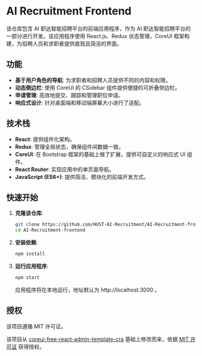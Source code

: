 # AI Recruitment Frontend

该仓库包含 AI 职达智能招聘平台的前端应用程序，作为 AI 职达智能招聘平台的一部分进行开发。该应用程序使用 React.js、Redux 状态管理，CoreUI 框架构建，为招聘人员和求职者提供直观且简洁的界面。

## 功能

- **基于用户角色的导航**: 为求职者和招聘人员提供不同的内容和权限。
- **动态侧边栏**: 使用 CoreUI 的 CSidebar 组件提供便捷的可折叠侧边栏。
- **申请管理**: 高效地提交、跟踪和管理职位申请。
- **响应式设计**: 针对桌面端和移动端屏幕大小进行了适配。

## 技术栈

- **React**: 提供组件化架构。
- **Redux**: 管理全局状态，确保组件间数据一致。
- **CoreUI**: 在 Bootstrap 框架的基础上做了扩展，提供可自定义的响应式 UI 组件。
- **React Router**: 实现应用中的单页面导航。
- **JavaScript (ES6+)**: 提供简洁、模块化的前端开发方式。

## 快速开始

1. **克隆该仓库**:
   ```bash
   git clone https://github.com/HUST-AI-Recruitment/AI-Recruitment-frontend.git
   cd AI-Recruitment-frontend
   ```

2. **安装依赖**:

    ```bash
    npm install
    ```

3. **运行应用程序**:

    ```bash
    npm start
    ```
    应用程序将在本地运行，地址默认为 http://localhost:3000 。
    
## 授权

该项目遵循 MIT 许可证。

该项目从 [coreui-free-react-admin-template-cra](https://github.com/coreui/coreui-free-react-admin-template-cra) 基础上修改而来，依据 [MIT 许可证](https://github.com/coreui/coreui-free-react-admin-template-cra/blob/main/LICENSE) 获得授权。